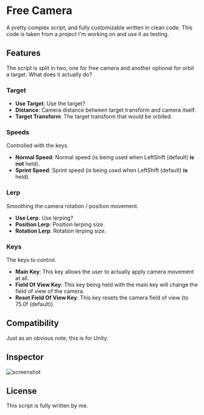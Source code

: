 # Free Camera
A pretty complex script, and fully customizable written in clean code.
This code is taken from a project I'm working on and use it as testing.

Features
--------
The script is split in two, one for free camera and another optional for orbit a target.
What does it actually do?

### Target

- **Use Target**: Use the target?
- **Distance**: Camera distance between target transform and camera itself.
- **Target Transform**: The target transform that would be orbited.

### Speeds
Controlled with the keys.

- **Normal Speed**: Normal speed (is being used when LeftShift (default) **is not** held).
- **Sprint Speed**: Sprint speed (is being used when LeftShift (default) **is** held).

### Lerp
Smoothing the camera rotation / position movement.

- **Use Lerp**: Use lerping?
- **Position Lerp**: Position lerping size.
- **Rotation Lerp**: Rotation lerping size.

### Keys
The keys to control.

- **Main Key**: This key allows the user to actually apply camera movement at all.
- **Field Of View Key**: This key being held with the main key will change the field of view of the camera.
- **Reset Field Of View Key**: This key resets the camera field of view (to 75.0f (default)).

Compatibility
-------------
Just as an obvious note, this is for Unity.

Inspector
---------
![screenshot](http://i.imgur.com/aqiBytP.png)

License
-------
This script is fully written by me.
